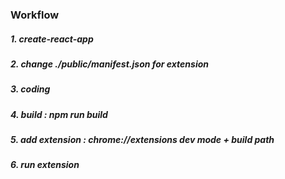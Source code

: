 ### Workflow

##### 1. create-react-app

##### 2. change ./public/manifest.json for extension

##### 3. coding

##### 4. build : npm run build

##### 5. add extension : chrome://extensions dev mode + build path

##### 6. run extension
